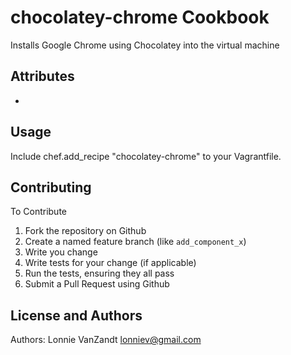 chocolatey-chrome Cookbook
=============
Installs Google Chrome using Chocolatey into the virtual machine

Attributes
----------
*

Usage
-----

Include chef.add_recipe "chocolatey-chrome" to your Vagrantfile.

Contributing
------------
To Contribute

1. Fork the repository on Github
2. Create a named feature branch (like `add_component_x`)
3. Write you change
4. Write tests for your change (if applicable)
5. Run the tests, ensuring they all pass
6. Submit a Pull Request using Github

License and Authors
-------------------
Authors: Lonnie VanZandt <lonniev@gmail.com>
